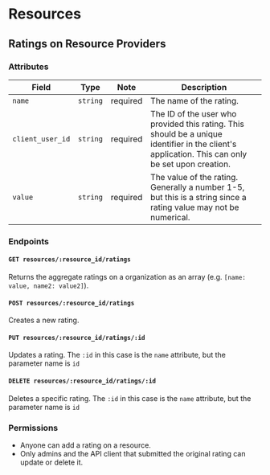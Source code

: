 # Resources

## Ratings on Resource Providers

### Attributes

Field            | Type      | Note     | Description                        
-----------------|-----------|----------|------------------------------------
`name`           | `string`  | required | The name of the rating.
`client_user_id` | `string`  | required | The ID of the user who provided this rating. This should be a unique identifier in the client's application. This can only be set upon creation.
`value`          | `string`  | required | The value of the rating. Generally a number 1-5, but this is a string since a rating value may not be numerical.

### Endpoints

#### `GET resources/:resource_id/ratings`

Returns the aggregate ratings on a organization as an array (e.g. `[name: value, name2: value2]`).


#### `POST resources/:resource_id/ratings`

Creates a new rating.

#### `PUT resources/:resource_id/ratings/:id`

Updates a rating. The `:id` in this case is the `name` attribute, but the parameter name is `id`

#### `DELETE resources/:resource_id/ratings/:id`

Deletes a specific rating. The `:id` in this case is the `name` attribute, but the parameter name is `id`

### Permissions

* Anyone can add a rating on a resource.
* Only admins and the API client that submitted the original rating can update or delete it.